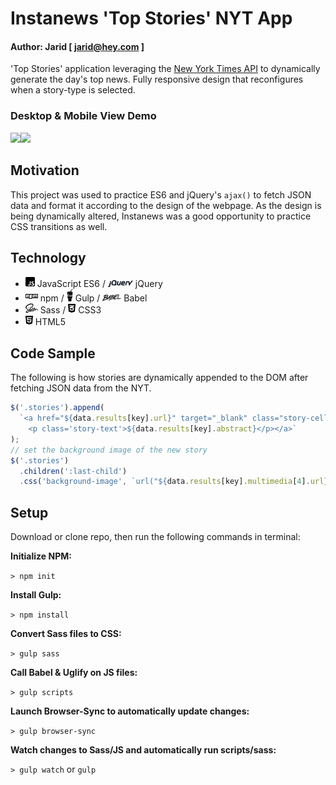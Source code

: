 # Instanews 'Top Stories' NYT App

#### Author: Jarid [ <jarid@hey.com> ]

'Top Stories' application leveraging the [New York Times API](https://developer.nytimes.com/top_stories_v2.json) to dynamically generate the day's top news. Fully responsive design that reconfigures when a story-type is selected.

### Desktop & Mobile View Demo

<img src="./assets/images/readme-images/demo.gif" width="564.5"><img src="./assets/images/readme-images/mobile-demo.gif" width="289.25">

## Motivation

This project was used to practice ES6 and jQuery's `ajax()` to fetch JSON data and format it according to the design of the webpage. As the design is being dynamically altered, Instanews was a good opportunity to practice CSS transitions as well.

## Technology

- <img src="./assets/images/readme-images/js.svg" width="15"> JavaScript ES6 / <img src="./assets/images/readme-images/jquery.svg" width="40"> jQuery
- <img src="./assets/images/readme-images/npm.svg" width="20"> npm / <img src="./assets/images/readme-images/gulp.svg" width="10"> Gulp / <img src="./assets/images/readme-images/babel.svg" width="30"> Babel
- <img src="./assets/images/readme-images/sass.svg" width="20"> Sass / <img src="./assets/images/readme-images/css3.svg" width="12"> CSS3
- <img src="./assets/images/readme-images/html5.svg" width="12"> HTML5

## Code Sample

The following is how stories are dynamically appended to the DOM after fetching JSON data from the NYT.

```javascript
$('.stories').append(
  `<a href="${data.results[key].url}" target="_blank" class="story-cell">
    <p class='story-text'>${data.results[key].abstract}</p></a>`
);
// set the background image of the new story
$('.stories')
  .children(':last-child')
  .css('background-image', `url("${data.results[key].multimedia[4].url}")`);
```

## Setup

Download or clone repo, then run the following commands in terminal:

**Initialize NPM:**

`> npm init`

**Install Gulp:**

`> npm install`

**Convert Sass files to CSS:**

`> gulp sass`

**Call Babel & Uglify on JS files:**

`> gulp scripts`

**Launch Browser-Sync to automatically update changes:**

`> gulp browser-sync`

**Watch changes to Sass/JS and automatically run scripts/sass:**

`> gulp watch` or `gulp`
